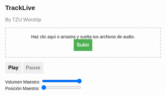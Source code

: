 <!DOCTYPE html>
<html lang="es">
<head>
  <meta charset="UTF-8">
  <meta name="viewport" content="width=device-width, initial-scale=1.0">
  <title>TrackLive</title>
  <script src="https://unpkg.com/wavesurfer.js"></script>
  <style>
    body {
      font-family: 'Arial', sans-serif;
    }

    h2 {
      font-weight: bold;
      font-size: 24px;
      color: black;
    }

    #subtitle {
      font-size: 16px;
      font-weight: normal;
      color: gray;
    }

    button {
      font-size: 16px;
      font-weight: bold;
      padding: 10px;
      cursor: pointer;
      border: none;
    }

    #playButton {
      color: black;
    }

    #pauseButton {
      color: gray;
    }

    #dropArea {
      border: 2px dashed #ccc;
      padding: 20px;
      text-align: center;
    }

    #uploadButton {
      font-size: 16px;
      font-weight: bold;
      padding: 10px;
      cursor: pointer;
      border: none;
      background-color: #4CAF50;
      color: white;
    }

    #fileInput {
      display: none;
    }
  </style>
</head>
<body>

<h2>TrackLive</h2>
<p id="subtitle">By TZU Worship</p>

<div id="dropArea" onclick="selectFiles()">
  Haz clic aquí o arrastra y suelta tus archivos de audio.
  <br>
  <button type="button" id="uploadButton" onclick="submitForm()">Subir</button>
  <input type="file" id="fileInput" multiple onchange="handleFileSelect(this)">
</div>

<button id="playButton" onclick="playAll()">Play</button>
<button id="pauseButton" onclick="pauseAll()">Pause</button>

<div>
  <label for="masterVolume">Volumen Maestro:</label>
  <input type="range" id="masterVolume" min="0" max="1" step="0.1" value="1" oninput="changeMasterVolume(this.value)">
</div>

<div>
  <label for="masterSeek">Posición Maestra:</label>
  <input type="range" id="masterSeek" min="0" max="100" step="0.1" value="0" oninput="changeMasterPosition(this.value)">
  <div id="masterWaveform"></div>
</div>

<script>
  var audioElements = [];
  var masterVolume = 1;
  var masterWaveform;

  function selectFiles() {
    document.getElementById('fileInput').click();
  }

  function allowDrop(event) {
    event.preventDefault();
    document.getElementById('dropArea').style.border = '2px dashed #aaa';
  }

  function handleFileSelect(input) {
    document.getElementById('dropArea').style.border = '2px dashed #ccc';

    var files = input.files;

    for (var i = 0; i < files.length; i++) {
      var audio = document.createElement('audio');
      audio.src = URL.createObjectURL(files[i]);
      audio.preload = 'auto';
      audio.controls = true;
      audioElements.push(audio);

      // Mostrar el nombre del archivo
      var fileName = document.createElement('p');
      fileName.textContent = files[i].name;
      document.body.appendChild(fileName);

      document.body.appendChild(audio);
    }

    // Inicializar Wavesurfer para la forma de onda maestra
    masterWaveform = WaveSurfer.create({
      container: '#masterWaveform',
      waveColor: 'gray',
      progressColor: 'black',
      height: 50,
      cursorWidth: 0,
      interact: true,
    });

    // Cargar la forma de onda maestra con el primer archivo de audio
    masterWaveform.load(URL.createObjectURL(files[0]));

    // Actualizar la forma de onda maestra a medida que se reproduce
    audioElements.forEach(function(audio) {
      audio.addEventListener('timeupdate', function() {
        var currentTime = audio.currentTime;
        var duration = audio.duration;
        var percentage = (currentTime / duration) * 100;
        masterSeek.value = percentage;
        masterWaveform.seekTo(currentTime / duration);
      });
    });

    // Hacer clic en la forma de onda maestra para cambiar la posición del track maestro
    masterWaveform.on('seek', function(progress) {
      var currentTime = progress * audioElements[0].duration;
      audioElements.forEach(function(audio) {
        audio.currentTime = currentTime;
      });
    });
  }

  function playAll() {
    audioElements.forEach(function(audio) {
      audio.play();
      audio.volume = masterVolume;
    });
  }

  function pauseAll() {
    audioElements.forEach(function(audio) {
      audio.pause();
    });
  }

  function changeMasterVolume(value) {
    masterVolume = parseFloat(value);
    audioElements.forEach(function(audio) {
      audio.volume = masterVolume;
    });
  }

  function changeMasterPosition(value) {
    var percentage = parseFloat(value);
    var currentTime = audioElements[0].duration * (percentage / 100);
    audioElements.forEach(function(audio) {
      audio.currentTime = currentTime;
    });
  }

  function submitForm() {
    // Lógica para manejar la carga de archivos
    console.log("Archivos listos para ser procesados:", audioElements);
  }

  var dropArea = document.getElementById('dropArea');
  dropArea.addEventListener('dragover', allowDrop);
  dropArea.addEventListener('drop', handleFileSelect);
</script>

</body>
</html>
